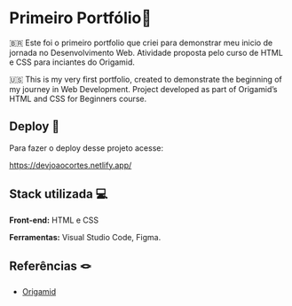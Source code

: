 # Primeiro Portfólio🌿
🇧🇷 Este foi o primeiro portfolio que criei para demonstrar meu inicio de jornada no Desenvolvimento Web. Atividade proposta pelo curso de HTML e CSS para inciantes do Origamid.

🇺🇸 This is my very first portfolio, created to demonstrate the beginning of my journey in Web Development. Project developed as part of Origamid’s HTML and CSS for Beginners course.

## Deploy 🥷

Para fazer o deploy desse projeto acesse:

https://devjoaocortes.netlify.app/ 


## Stack utilizada 💻

**Front-end:** HTML e CSS

**Ferramentas:** Visual Studio Code, Figma.


## Referências 🪢
 
 - [Origamid](https://www.origamid.com/)

